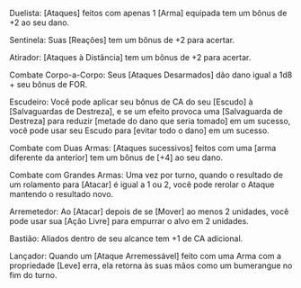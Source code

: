 Duelista: [Ataques] feitos com apenas 1 [Arma] equipada tem um bônus de +2 ao seu dano.

Sentinela: Suas [Reações] tem um bônus de +2 para acertar.

Atirador: [Ataques à Distância] tem um bônus de +2 para acertar.

Combate Corpo-a-Corpo: Seus [Ataques Desarmados] dão dano igual a 1d8 + seu bônus de FOR.

Escudeiro: Você pode aplicar seu bônus de CA do seu [Escudo] à [Salvaguardas de Destreza], e se um efeito provoca uma [Salvaguarda de Destreza] para reduzir [metade do dano que seria tomado] em um sucesso, você pode usar seu Escudo para [evitar todo o dano] em um sucesso.

Combate com Duas Armas: [Ataques sucessivos] feitos com uma [arma diferente da anterior] tem um bônus de [+4] ao seu dano.

Combate com Grandes Armas: Uma vez por turno, quando o resultado de um rolamento para [Atacar] é igual a 1 ou 2, você pode rerolar o Ataque mantendo o resultado novo.

Arremetedor: Ao [Atacar] depois de se [Mover] ao menos 2 unidades, você pode usar sua [Ação Livre] para empurrar o alvo em 2 unidades.

Bastião: Aliados dentro de seu alcance tem +1 de CA adicional.

Lançador: Quando um [Ataque Arremessável] feito com uma Arma com a propriedade [Leve] erra, ela retorna às suas mãos como um bumerangue no fim do turno.